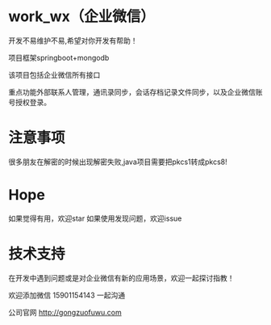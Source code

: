 # work_wx（企业微信）
开发不易维护不易,希望对你开发有帮助！


项目框架springboot+mongodb

该项目包括企业微信所有接口

重点功能外部联系人管理，通讯录同步，会话存档记录文件同步，以及企业微信账号授权登录。

# 注意事项
很多朋友在解密的时候出现解密失败,java项目需要把pkcs1转成pkcs8!

# Hope
如果觉得有用，欢迎star 如果使用发现问题，欢迎issue

# 技术支持
在开发中遇到问题或是对企业微信有新的应用场景，欢迎一起探讨指教！


欢迎添加微信 15901154143 一起沟通

公司官网 http://gongzuofuwu.com

